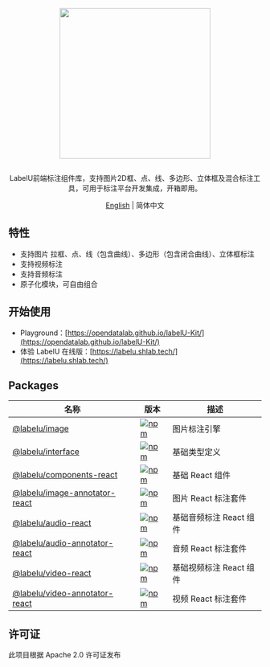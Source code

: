 <div align="center">
  <article style="display: flex; flex-direction: column; align-items: center; justify-content: center;">
      <p align="center"><img width="300" src="./images/labelU-logo.svg" /></p>
      <p>LabelU前端标注组件库，支持图片2D框、点、线、多边形、立体框及混合标注工具，可用于标注平台开发集成，开箱即用。</p>
  </article>
  <a href="./README_en-US.md">English</a> | 简体中文

</div>

## 特性

- 支持图片 拉框、点、线（包含曲线）、多边形（包含闭合曲线）、立体框标注
- 支持视频标注
- 支持音频标注
- 原子化模块，可自由组合

## 开始使用

- Playground：[https://opendatalab.github.io/labelU-Kit/](https://opendatalab.github.io/labelU-Kit/)
- 体验 LabelU 在线版：[https://labelu.shlab.tech/](https://labelu.shlab.tech/)

## Packages

| 名称 | 版本 | 描述 |
| --- | --- | --- |
| [@labelu/image](./packages/image) | [![npm](https://img.shields.io/npm/v/%40labelu/image.svg)](https://www.npmjs.com/package/@labelu/image) | 图片标注引擎 |
| [@labelu/interface](./packages/interface) | [![npm](https://img.shields.io/npm/v/%40labelu/interface.svg)](https://www.npmjs.com/package/@labelu/interface) | 基础类型定义 |
| [@labelu/components-react](./packages/components-react) | [![npm](https://img.shields.io/npm/v/%40labelu/components-react.svg)](https://www.npmjs.com/package/@labelu/components-react) | 基础 React 组件 |
| [@labelu/image-annotator-react](./packages/image-annotator-react) | [![npm](https://img.shields.io/npm/v/%40labelu/image-annotator-react.svg)](https://www.npmjs.com/package/@labelu/image-annotator-react) | 图片 React 标注套件 |
| [@labelu/audio-react](./packages/audio-react) | [![npm](https://img.shields.io/npm/v/%40labelu/audio-react.svg)](https://www.npmjs.com/package/@labelu/audio-react) | 基础音频标注 React 组件 |
| [@labelu/audio-annotator-react](./packages/audio-annotator-react) | [![npm](https://img.shields.io/npm/v/%40labelu/audio-annotator-react.svg)](https://www.npmjs.com/package/@labelu/audio-annotator-react) | 音频 React 标注套件 |
| [@labelu/video-react](./packages/video-react) | [![npm](https://img.shields.io/npm/v/%40labelu/video-react.svg)](https://www.npmjs.com/package/@labelu/video-react) | 基础视频标注 React 组件 |
| [@labelu/video-annotator-react](./packages/video-annotator-react) | [![npm](https://img.shields.io/npm/v/%40labelu/video-annotator-react.svg)](https://www.npmjs.com/package/@labelu/video-annotator-react) | 视频 React 标注套件 |

## 许可证

此项目根据 Apache 2.0 许可证发布
